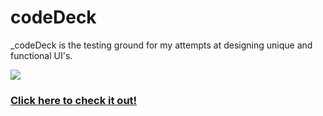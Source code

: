# codeDeck
_codeDeck is the testing ground for my attempts at designing unique and functional UI's.

[![](http://idreesinc.com/wp-content/uploads/codeDeck-Slider.png)](https://cdn.rawgit.com/IdreesInc/codeDeck/master/codeDeck.html)

### [Click here to check it out!](https://cdn.rawgit.com/IdreesInc/codeDeck/master/codeDeck.html)
